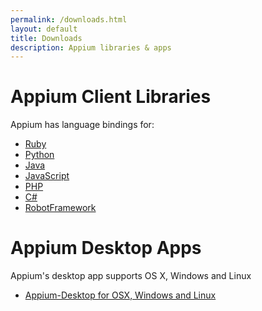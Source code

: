```yaml
---
permalink: /downloads.html
layout: default
title: Downloads
description: Appium libraries & apps
---
```


# Appium Client Libraries

Appium has language bindings for:

- [Ruby][rubygems]
- [Python][pypi]
- [Java][maven]
- [JavaScript][npm]
- [PHP][php]
- [C#][nuget]
- [RobotFramework][robot]

[rubygems]: http://rubygems.org/gems/appium_lib
[pypi]:     https://pypi.python.org/pypi/Appium-Python-Client
[maven]:    https://search.maven.org/#search%7Cga%7C1%7Cg%3Aio.appium%20a%3Ajava-client
[npm]:      https://www.npmjs.org/package/wd
[php]:      https://github.com/appium/php-client
[nuget]:    http://www.nuget.org/packages/Appium.WebDriver/
[robot]:   https://github.com/jollychang/robotframework-appiumlibrary

# Appium Desktop Apps

Appium's desktop app supports OS X, Windows and Linux

- [Appium-Desktop for OSX, Windows and Linux][github]

[github]: https://github.com/appium/appium-desktop/releases/latest
